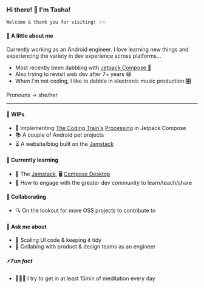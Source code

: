 ### Hi there! 👋  I'm Tasha!

`Welcome & thank you for visiting! ✨✨`


#### 🔮 A little about me
Currently working as an Android engineer. I love learning new things 
and experiencing the variety in dev experience across platforms...

- Most recently been dabbling with [Jetpack Compose 🤖](https://developer.android.com/jetpack/compose)
- Also trying to revisit web dev after 7+ years 😅 
- When I'm not coding, I like to dabble in electronic music production 🎛️

Pronouns -> she/her

---

#### 🔭 WIPs
- 🧪 Implementing [The Coding Train's](https://www.youtube.com/channel/UCvjgXvBlbQiydffZU7m1_aw) [Processing](https://processing.org/) in Jetpack Compose
- 📚 A couple of Android pet projects
- ⏳ A website/blog built on the [Jamstack](https://jamstack.org/)



#### 🌱 Currently learning
- 🥞 The [Jamstack](https://jamstack.org/), 🖥️ [Compose Desktop](https://www.jetbrains.com/lp/compose/)
- 🤝 How to engage with the greater dev community to learn/teach/share


#### 👯 Collaborating
- 🔍 On the lookout for more OSS projects to contribute to


#### 💬 Ask me about
- 🧹 Scaling UI code & keeping it tidy
- 🤝 Collabing with product & design teams as an engineer


##### ⚡ Fun fact
- 🧘🏽‍♀ I try to get in at least 15min of meditation every day
